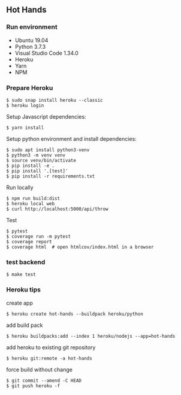 ## Hot Hands

### Run environment
- Ubuntu 19.04
- Python 3.7.3
- Visual Studio Code 1.34.0
- Heroku
- Yarn
- NPM

### Prepare Heroku

```
$ sudo snap install heroku --classic
$ heroku login
```

Setup Javascript dependencies:

```
$ yarn install
```

Setup python environment and install dependencies:

```
$ sudo apt install python3-venv
$ python3 -m venv venv
$ source venv/bin/activate
$ pip install -e .
$ pip install '.[test]'
$ pip install -r requirements.txt
```

Run locally

```
$ npm run build:dist
$ heroku local web
$ curl http://localhost:5000/api/throw
```

Test
```
$ pytest
$ coverage run -m pytest
$ coverage report
$ coverage html  # open htmlcov/index.html in a browser
```
### test backend
```
$ make test
```

### Heroku tips
create app
```
$ heroku create hot-hands --buildpack heroku/python
```
add build pack
```
$ heroku buildpacks:add --index 1 heroku/nodejs --app=hot-hands
```

add heroku to existing git repository
```
$ heroku git:remote -a hot-hands
```

force build without change
```
$ git commit --amend -C HEAD
$ git push heroku -f
```